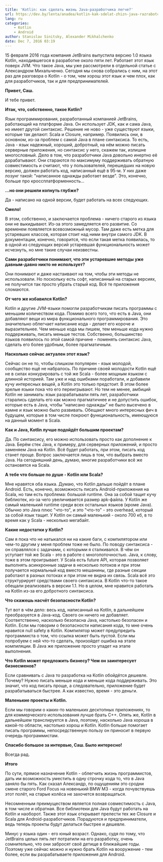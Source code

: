 ```yaml
---
title: 'Kotlin: как сделать жизнь Java-разработчика легче?'
url: https://dev.by/lenta/anadea/kotlin-kak-sdelat-zhizn-java-razrabotchika-legche
lang: ru
categories:
    - Kotlin
    - Android
author: Stanislav Sinitsky, Alexander Mikhalchenko
date: Dec 7, 2016 03:19
---
```

15 февраля 2016 года компания JetBrains выпустила версию 1.0 языка Kotlin, находившегося в разработке около пяти лет. Работает этот язык поверх JVM. Что такое Java, мы уже рассмотрели в отдельной статье с Александром Михальченко. Сегодня мы снова собрались с ним, на этот раз для разговора о Kotlin - о том, чем хорош этот язык и чем плох, как для разработчиков, так и для предпринимателей.

**Привет, Саш.**  

И тебе привет.

**Итак, что, собственно, такое Kotlin?**  

Язык программирования, разработанный компанией JetBrains, работающий на платформе Java. Он использует JDK, как и сама Java, но имеет другой синтаксис. Решение не ново - уже существуют языки, которые так делают: Scala и Closure, например. Появились они, в основном, из-за проблем с самой Java в плане синтаксиса. То есть, Java - язык надежный, хороший, добротный, на нём можно писать серверные приложения, но синтаксис у него, скажем так, излишне многословный. Дело в том, что разработчики Java довольно инертно её дорабатывают. Они стараются по максимуму поддерживать обратную совместимость и считают, что у пользователей, перешедших на новую версию, должен работать код, написанный ещё в 95-м. У них даже лозунг такой: "написанное однажды работает везде". Это, конечно, больше про кроссплатформенность...

**...но они решили копнуть глубже?**

Да - написано на одной версии, будет работать на всех следующих.

**Смело!**

В этом, собственно, и заключается проблема - ничего старого из языка они не выкидывают. Из-за этого замедляется его развитие. Со временем появляется всевозможный мусор. Там даже есть метка для устаревших классов, которая стоит над ними внутри самого JDK. В документации, конечно, говорится, что если такая метка появилась, то в одной из следующих версий устаревшая функциональность может исчезнуть, но мне такие случаи неизвестны.

**Сами разработчики понимают, что эти устаревшие методы уже давным-давно никто не использует?**

Они понимают и даже настаивают на том, чтобы эти методы не использовали. Но поскольку есть софт, написанный на старых версиях, не получится так просто убрать старый код. Всё те приложения сломаются.

**От чего же избавился Kotlin?**  

Kotlin и другие JVM-языки помогли разработчикам писать программы с меньшим количеством кода. Помимо всего того, что есть в Java, они добавляют вещи из мира функционального программирования. Это значительно облегчает написание кода - делает его короче и выразительнее. Чем меньше кода мы пишем, тем меньше кода нужно поддерживать, писать меньше тестов. Собственно, большинство языков появилось по этой самой причине - поменять синтаксис Java, сделать его более удобным, более прагматичным.

**Насколько сейчас актуален этот язык?**  

Сейчас он не то, чтобы слишком популярен - язык молодой, сообщество ещё не набралось. По причине своей молодости Kotlin ещё не в силах конкурировать с той же Scala - более мощным языком с длинной историей. Там уже и над ошибками поработали, и добавили кучу интересных вещей, а Kotlin это только предстоит. В этом более зрелые языки пока что его переигрывают. Но тем не менее, амбиций Kotlin не занимать: язык разрабатывали пять лет, разработчики старались сделать его как можно прагматичнее и не допустить ошибок, которые есть в Java, чтобы "написано однажды" не было высечено в камне и язык можно было развивать. Обещают много интересных фич в будущем, которые в том числе покроют функциональность, имеющуюся на данный момент в Scala.

**Как и Java, Kotlin лучше подойдёт большим проектам?**  

Да. По синтаксису, его можно использовать просто как дополнение к Java. Берём стек Java, к примеру, для серверных приложений, и просто заменяем Java на Kotlin. Всё будет работать, при этом, писать код станет проще. Вопрос заключается лишь в том, что выбрать вместо Java. На сегодняшний день, думаю, многие разработчики всё же остановятся на Scala.

**А тебе что больше по душе - Kotlin или Scala?**  

Мне нравятся оба языка. Думаю, что Kotlin дальше пойдёт в плане Android. Есть, конечно, возможность писать Android-приложения на Scala, но там есть проблема: большой runtime. Она за собой тащит кучу библиотек, из-за чего увеличивается размер apk-файла. У Kotlin же самый маленький runtime среди всех остальных языков (кроме Java). Обычно это Java плюс "что-то", и это "что-то" - это overhead, который за собой язык тащит. У Kotlin он самый маленький - около 700 кб, в то время как у Scala - несколько мегабайт.

**Какие недостатки у Kotlin?**  

Сам я пока что не натыкался ни на какие баги, с компилятором или чем-то другим у меня проблем тоже не было. По поводу синтаксиса - он справлялся с задачами, с которыми я сталкивался. В чём он уступает той же Scala - это в работе с многопоточностью. Java, к слову, тоже в этом проигрывает. У Scala есть future API, которая позволяет выполнять асинхронные задачи в несколько потоков и при этом получается нормальный код вместо мешанины, где разные секции работают в разных потоках и при этом не видна их связь. Scala всё это структурирует средствами своего синтаксиса. В Kotlin что-то такое обещали реализовать в версии 1.1. Но в целом, мне нравится работать на Kotlin из-за его добротного синтаксиса.

**Что скажешь насчёт безопасности Kotlin?**  

Тут вот в чём дело: весь код, написанный на Kotlin, в дальнейшем преобразуется в Java-код. Своего он ничего не добавляет. Соответственно, насколько безопасна Java, настолько безопасен и Kotlin. Если мы говорим о безопасности написания кода, то мне очень нравится null safety в Kotlin. Компилятор может предупредить программиста о том, что ссылка может быть пустой. Если мы попробуем с ней что-то сделать, произойдет ошибка на этапе компиляции. В Java же приложение просто упадет на этапе выполнения.

**Что Kotlin может предложить бизнесу? Чем он заинтересует бизнесменов?**  

Если сравнивать с Java то разработка на Kotlin обойдётся дешевле. Почему? Нужно писать меньше кода и меньше кода поддерживать. Это значит, что код писать проще, а следовательно, приложение будет разрабатываться быстрее. А как известно, время - это деньги.

**Маленькие проекты и Kotlin.**  

Если мы говорим о каких-то маленьких десктопных приложениях, то для коммерческого использования лучше брать С++. Опять же, Kotlin в дальнейшем транслируется в Java, поэтому, насколько Java хороша в какой-то области, настолько хорош и Kotlin. Kotlin больше помогает писать программы, непосредственную пользу он приносит в первую очередь программистам.

**Спасибо большое за интервью, Саш. Было интересно!**

Всегда рад.

**Итого**

По сути, прямое назначение Kotlin - облегчить жизнь программистов, дать им возможность уместить в одну строчку кода то, что в Java заняло бы пять. Как сказал Александр, по ощущениям это сродни смене старого Ford Focus на новенький BMW M3 - когда почувствуешь этот полёт, на старые колёса не захочется возвращаться.

Несомненным преимуществом является полная совместимость с Java, в том числе и обратная. Все библиотеки для Java будут работать на Kotlin и наоборот. Также этот язык открывает прелести тех же Closure и Scala для Android-разработчиков. Порадуются и предприниматели, ведь теперь проекты будут делаться быстрее и дешевле.

Минус у языка один - его юный возраст. Однако, судя по тому, что JetBrains целых пять лет потратили на его разработку, очень сомнительно, что они забросят своё детище в ближайшие годы. Поэтому уже сейчас можно и нужно брать Kotlin на вооружение - тем более, если вы разрабатываете приложения для Android.
